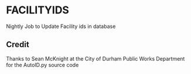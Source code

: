 # FACILITYIDS
Nightly Job to Update Facility ids in database

## Credit
Thanks to Sean McKnight at the City of Durham Public Works Department for the AutoID.py source code 
